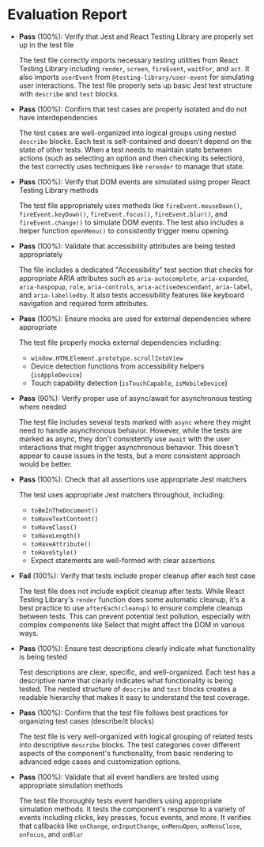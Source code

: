 # Evaluation Report

- **Pass** (100%): Verify that Jest and React Testing Library are properly set up in the test file

    The test file correctly imports necessary testing utilities from React Testing Library including `render`, `screen`, `fireEvent`, `waitFor`, and `act`. It also imports `userEvent` from `@testing-library/user-event` for simulating user interactions. The test file properly sets up basic Jest test structure with `describe` and `test` blocks.

- **Pass** (100%): Confirm that test cases are properly isolated and do not have interdependencies

    The test cases are well-organized into logical groups using nested `describe` blocks. Each test is self-contained and doesn't depend on the state of other tests. When a test needs to maintain state between actions (such as selecting an option and then checking its selection), the test correctly uses techniques like `rerender` to manage that state.

- **Pass** (100%): Verify that DOM events are simulated using proper React Testing Library methods

    The test file appropriately uses methods like `fireEvent.mouseDown()`, `fireEvent.keyDown()`, `fireEvent.focus()`, `fireEvent.blur()`, and `fireEvent.change()` to simulate DOM events. The test also includes a helper function `openMenu()` to consistently trigger menu opening.

- **Pass** (100%): Validate that accessibility attributes are being tested appropriately

    The file includes a dedicated "Accessibility" test section that checks for appropriate ARIA attributes such as `aria-autocomplete`, `aria-expanded`, `aria-haspopup`, `role`, `aria-controls`, `aria-activedescendant`, `aria-label`, and `aria-labelledby`. It also tests accessibility features like keyboard navigation and required form attributes.

- **Pass** (100%): Ensure mocks are used for external dependencies where appropriate

    The test file properly mocks external dependencies including:
    - `window.HTMLElement.prototype.scrollIntoView`
    - Device detection functions from accessibility helpers (`isAppleDevice`)
    - Touch capability detection (`isTouchCapable`, `isMobileDevice`)

- **Pass** (90%): Verify proper use of async/await for asynchronous testing where needed

    The test file includes several tests marked with `async` where they might need to handle asynchronous behavior. However, while the tests are marked as async, they don't consistently use `await` with the user interactions that might trigger asynchronous behavior. This doesn't appear to cause issues in the tests, but a more consistent approach would be better.

- **Pass** (100%): Check that all assertions use appropriate Jest matchers

    The test uses appropriate Jest matchers throughout, including:
    - `toBeInTheDocument()`
    - `toHaveTextContent()`
    - `toHaveClass()`
    - `toHaveLength()`
    - `toHaveAttribute()`
    - `toHaveStyle()`
    - Expect statements are well-formed with clear assertions

- **Fail** (100%): Verify that tests include proper cleanup after each test case

    The test file does not include explicit cleanup after tests. While React Testing Library's `render` function does some automatic cleanup, it's a best practice to use `afterEach(cleanup)` to ensure complete cleanup between tests. This can prevent potential test pollution, especially with complex components like Select that might affect the DOM in various ways.

- **Pass** (100%): Ensure test descriptions clearly indicate what functionality is being tested

    Test descriptions are clear, specific, and well-organized. Each test has a descriptive name that clearly indicates what functionality is being tested. The nested structure of `describe` and `test` blocks creates a readable hierarchy that makes it easy to understand the test coverage.

- **Pass** (100%): Confirm that the test file follows best practices for organizing test cases (describe/it blocks)

    The test file is very well-organized with logical grouping of related tests into descriptive `describe` blocks. The test categories cover different aspects of the component's functionality, from basic rendering to advanced edge cases and customization options.

- **Pass** (100%): Validate that all event handlers are tested using appropriate simulation methods

    The test file thoroughly tests event handlers using appropriate simulation methods. It tests the component's response to a variety of events including clicks, key presses, focus events, and more. It verifies that callbacks like `onChange`, `onInputChange`, `onMenuOpen`, `onMenuClose`, `onFocus`, and `onBlur`
